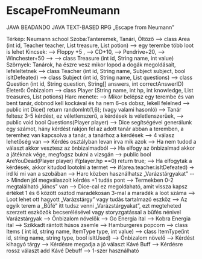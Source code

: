 # EscapeFromNeumann
JAVA BEADANDO
JAVA TEXT-BASED RPG
„Escape from Neumann”

Térkép: Neumann school 
Szoba:Tanteremek, Tanári, Öltöző
-->  class Area (int id, Teacher teacher, List<Treasure> treasure, List<Potion> potion)
--> egy terembe több loot is lehet
Kincsek:
-->  Floppy +5 ,
--> CD+10,
--> Pendrive+20,
--> Winchester+50
--> --> class Treasure (int id, String name, int value) 
Szörnyek: Tanárok, ha észre vesz mikor lopod a dogák megoldásait, lefeleltetnek
--> class Teacher (int id, String name, Subject subject, bool isItDefeated)
--> class Subject (int id, String name, List<Question> questions)
--> class Question (int id, String question, String[] answers, int correctAnswerID)
Életerő: Önbizalom
--> class Player (String name, int hp, int knowledge, List<Treasure> treasures, List<Potion> potions)
Harc menete:
--> Mikor belépsz egy terembe és van bent tanár, dobnod kell kockával és ha nem 6-os dobsz, lekell felelned
  --> public int Dice() return randomInt(1,6); (vagy valami hasonló)
--> Tanár feltesz 3-5 kérdést, ez véletlenszerű, a kérdések is véletlenszerüek, 
  --> public void bool Questions(Player player) 
--> Dice segítségével generálunk egy számot, hány kérdést rakjon fel az adott tanár abban a teremben, a teremhez van kapcsolva a tanár, a tanárhoz a kérdések
--> 4 válasz lehetőség van
--> Kérdés osztályban levan írva mik azok
--> Ha nem tudod a választ akkor vesztesz az önbizalmadból
--> Ha elfogy az önbizalmad akkor a játéknak vége, megfogsz bukni a vizsgán
  --> public bool AreYouDead(Player player) if(player.hp ==0) return true;
--> Ha elfogytak a kérdések, akkor kitudod lootolni a termet
  --> if(area.teacher.isItDefeated) -> ird ki mi van a szobában
--> Harc közben használhatsz „Varázstárgyakat” 
--> Minden jól megválaszolt kérdés +1 tudás pont
--> Termekben 0-2 megtalálható „kincs” van
  --> Dice-cal ez megoldaható, amit vissza kapsz értéket 1 és 6 között osztod maradékosan 3-mal a maradék a loot száma
--> Loot lehet ott hagyott „Varázstárgy”  vagy tudás tartalmazó eszköz
--> Az egyik terem a „Bűfé” itt tudsz venni „Varázstárgyakat”,  ezt megteheted szerzett eszközök becserélésével vagy storyzgatással a bűfés nénivel
Varázstárgyak
--> Önbizalom növelők
  --> Go Energia ital
  --> Kobra Energia ital
  --> Szikkadt rántott húsos zsemle
  --> Hamburgeres popcorn
    --> class Items ( int id, string name, ItemType type, int value)
    --> class ItemType(int id, string name, string type, bool isItUsed) 
      --> Önbizalom növelő
      --> Kérdést kihagyó tárgy
      --> Kérdésre megadja a jó választ Kávé Buff
      --> Kérdésre rossz választ add Kávé Debuff
      --> 1-szer használható
